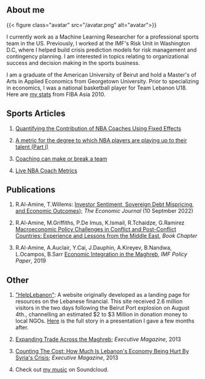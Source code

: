 ## About me

{{< figure class="avatar" src="/avatar.png" alt="avatar">}}

I currently work as a Machine Learning Researcher for a professional sports team in the US. Previously, I worked at the IMF's Risk Unit in Washington D.C, where I helped build crisis prediction models for risk management and contingency planning. I am interested in topics relating to organizational success and decision making in the sports business. 

I am a graduate of the American University of Beirut and hold a Master's of Arts in Applied Economics from Georgetown University. Prior to specializing in economics, I was a national basketball player for Team Lebanon U18. Here are [my stats](https://basketball.asia-basket.com/player/Ramzy-Al-Amine/Lebanon/Lebanese-U18-National-Team/204964) from FIBA Asia 2010. 

## Sports Articles

1. [Quantifying the Contribution of NBA Coaches Using Fixed Effects](https://towardsdatascience.com/quantifying-the-contribution-of-nba-coaches-using-fixed-effects-56f77f22153a)

2. [A metric for the degree to which NBA players are playing up to their talent (Part I)](/posts/nba-distance-to-potential)

3. [Coaching can make or break a team](https://ramzyalamine.medium.com/coaching-can-make-or-break-a-team-just-ask-doc-rivers-67ce3ed051c7)

4. [Live NBA Coach Metrics](https://nbacoacheffects.herokuapp.com/)
    

## Publications

  1. R.Al-Amine, T.Willems: [Investor Sentiment, Sovereign Debt Mispricing, and Economic Outcomes](https://doi.org/10.1093/ej/ueac067)); _The Economic Journal_ (10 Septmber 2022)

  2. R.Al-Amine, M.Griffiths, P.De Imus, K.Ismail, R.Tchaidze, G.Ramirez [Macroeconomic Policy Challenges in Conflict and Post-Conflict Countries: Experience and Lessons from the Middle East](https://oxford.universitypressscholarship.com/view/10.1093/oso/9780198853091.001.0001/oso-9780198853091-chapter-19), _Book Chapter_

  3. R.Al-Amine, A.Auclair, Y.Cai, J.Dauphin, A.Kireyev, B.Nandwa, L.Ocampos, B.Sarr [Economic Integration in the Maghreb](https://www.imf.org/en/Publications/Departmental-Papers-Policy-Papers/Issues/2019/02/08/Economic-Integration-in-the-Maghreb-An-Untapped-Source-of-Growth-46273), *IMF Policy Paper*, 2019


## Other

1. ["HelpLebanon"](https://helplebanon.carrd.co/): A website originally developed as a landing page for resources on the Lebanese financial. This site received 2.6 million visitors in the two days following the Beirut Port explosion on August 4th., channelling an estimated $2 to $3 Million in donation money to local NGOs. [Here](https://docs.google.com/presentation/d/175wsn-18PNyWML7TmsUDiRTSIEaD7EgCVGfOKM4Kihc/edit?usp=sharing) is the full story in a presentation I gave a few months after. 


2. [Expanding Trade Across the Maghreb](https://blogs.imf.org/2019/04/23/expanding-trade-across-the-maghreb/); *Executive Magazine*, 2013

3. [Counting The Cost: How Much Is Lebanon's Economy Being Hurt By Syria's Crisis](https://www.executive-magazine.com/economics-policy/lebanon-syria-crisis); *Executive Magazine*, 2013

4. Check out [my music](https://soundcloud.com/ramsesmakesbeats/sets/albominati) on Soundcloud.  

<!-- ---

## Awards


Year | Award | Category
-----|-------|--------
2010 |   | Won Outstanding Lead Actor in a miniseries or a movie
2018 | IMF Innovation | Won Innovation Champion 
2010 | FIBA | Selected on the Lebanese Under-18 National Team

--- -->

